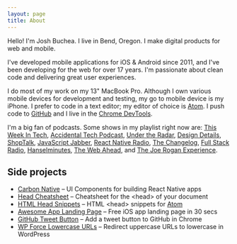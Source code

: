 ```yaml
---
layout: page
title: About
---
```


<!-- <img src="/public/img/josh-proq-prisma-head.jpg" width="200" height="auto" style="margin-left: auto; margin-right: auto; border-radius: 50%;"> -->

Hello! I'm Josh Buchea. I live in Bend, Oregon. I make digital products for web and mobile.

I've developed mobile applications for iOS & Android since 2011, and I've been developing for the web for over 17 years. I'm passionate about clean code and delivering great user experiences.

I do most of my work on my 13&quot; MacBook Pro. Although I own various mobile devices for development and testing, my go to mobile device is my iPhone. I prefer to code in a text editor; my editor of choice is [Atom](https://atom.io/). I push code to [GitHub](https://github.com/joshbuchea) and I live in the [Chrome DevTools](https://developers.google.com/chrome-developer-tools/).

I'm a big fan of podcasts. Some shows in my playlist right now are: [This Week In Tech](http://twit.tv/twit), [Accidental Tech Podcast](http://atp.fm/), [Under the Radar](https://www.relay.fm/radar), [Design Details](http://www.designdetails.fm/), [ShopTalk](http://shoptalkshow.com/), [JavaScript Jabber](http://devchat.tv/js-jabber/), [React Native Radio](https://itunes.apple.com/podcast/react-native-radio/id1058647602?mt=2), [The Changelog](https://changelog.com/podcast/), [Full Stack Radio](http://www.fullstackradio.com/), [Hanselminutes](http://hanselminutes.com/), [The Web Ahead](http://5by5.tv/webahead), and [The Joe Rogan Experience](http://joerogan.net/podcasts/).

## Side projects

- [Carbon Native](https://github.com/carbon-native/carbon-native) – UI Components for building React Native apps
- [Head Cheatsheet](https://github.com/joshbuchea/HEAD) – Cheatsheet for the \<head\> of your document
- [HTML Head Snippets](https://atom.io/packages/html-head-snippets) – HTML \<head\> snippets for [Atom](https://atom.io/)
- [Awesome App Landing Page](https://github.com/joshbuchea/awesome-app-landing-page) – Free iOS app landing page in 30 secs
- [GitHub Tweet Button](https://github.com/joshbuchea/github-tweet-button) – Add a tweet button to GitHub in Chrome
- [WP Force Lowercase URLs](https://github.com/joshbuchea/wp-force-lowercase-urls) – Redirect uppercase URLs to lowercase in WordPress
